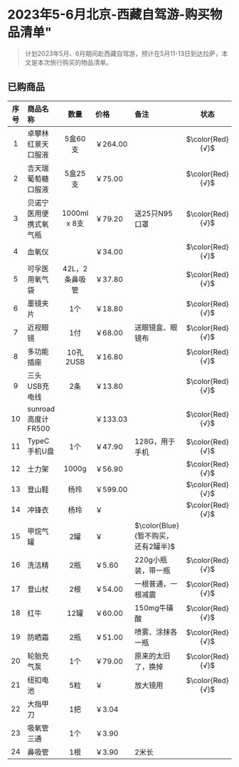 # 2023年5-6月北京-西藏自驾游-购买物品清单"

> 计划2023年5月、6月期间赴西藏自驾游，预计在5月11-13日到达拉萨，本文是本次旅行购买的物品清单。

## 已购商品

|序号|商品名称|数量|价格|备注|状态|
|:--:|:----|:--:|:--|:--|:--:|
|1|卓攀林红景天口服液|5盒60支|￥264.00||$\color{Red}{√}$|
|2|吉天瑞葡萄糖口服液|5盒25支|￥75.00||$\color{Red}{√}$|
|3|贝诺宁医用便携式氧气瓶|1000ml x 8支|￥79.20|送25只N95口罩|$\color{Red}{√}$|
|4|血氧仪||￥34.00||$\color{Red}{√}$|
|5|可孚医用氧气袋|42L，2条鼻吸管|￥37.80||$\color{Red}{√}$|
|6|墨镜夹片|1个|￥18.80||$\color{Red}{√}$|
|7|近视眼镜|1付|￥68.00|送眼镜盒、眼镜布|$\color{Red}{√}$|
|8|多功能插座|10孔2USB|￥16.80||$\color{Red}{√}$|
|9|三头USB充电线|2条|￥13.80||$\color{Red}{√}$|
|10|sunroad高度计FR500||￥133.03||$\color{Red}{√}$|
|11|TypeC手机U盘|1个|￥47.90|128G，用于手机|$\color{Red}{√}$|
|12|士力架|1000g|￥56.90||$\color{Red}{√}$|
|13|登山鞋|杨玲|￥599.00||$\color{Red}{√}$|
|14|冲锋衣|杨玲|￥||$\color{Red}{√}$|
|15|甲烷气罐|2罐|￥|$\color{Blue}{暂不购买，还有2罐半}$||
|16|洗洁精|2瓶|￥5.60|220g小瓶装，带一瓶|$\color{Red}{√}$|
|17|登山杖|2根|￥54.00|一根普通，一根减震|$\color{Red}{√}$|
|18|红牛|12罐|￥60.00|150mg牛磺酸|$\color{Red}{√}$|
|19|防晒霜|2瓶|￥51.00|喷雾、涂抹各一瓶|$\color{Red}{√}$|
|20|轮胎充气泵|1个|￥79.00|原来的太旧了，换掉|$\color{Red}{√}$|
|21|纽扣电池|5粒|￥|放大镜用|$\color{Red}{√}$|
|22|大指甲刀|1把|￥3.04|||
|23|吸氧管三通|1个|￥3.90|||
|24|鼻吸管|1根|￥3.90|2米长||

